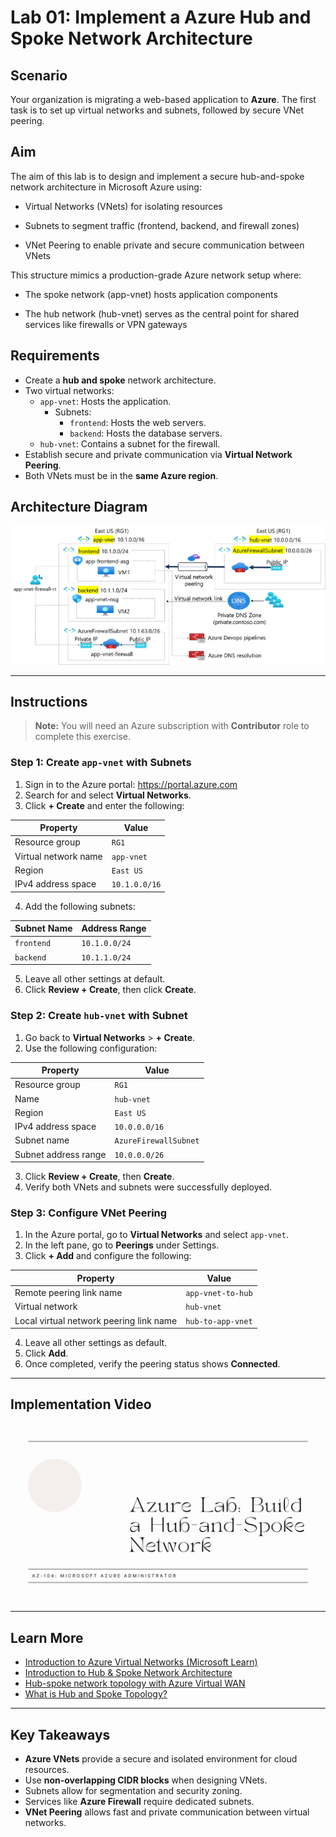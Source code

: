 
# Lab 01: Implement a Azure Hub and Spoke Network Architecture

## Scenario

Your organization is migrating a web-based application to **Azure**. The first task is to set up virtual networks and subnets, followed by secure VNet peering.

## Aim

The aim of this lab is to design and implement a secure hub-and-spoke network architecture in Microsoft Azure using:

- Virtual Networks (VNets) for isolating resources

- Subnets to segment traffic (frontend, backend, and firewall zones)

- VNet Peering to enable private and secure communication between VNets

This structure mimics a production-grade Azure network setup where:

- The spoke network (app-vnet) hosts application components

- The hub network (hub-vnet) serves as the central point for shared services like firewalls or VPN gateways

## Requirements

- Create a **hub and spoke** network architecture.
- Two virtual networks:
  - `app-vnet`: Hosts the application.
    - Subnets:
      - `frontend`: Hosts the web servers.
      - `backend`: Hosts the database servers.
  - `hub-vnet`: Contains a subnet for the firewall.
- Establish secure and private communication via **Virtual Network Peering**.
- Both VNets must be in the **same Azure region**.


## Architecture Diagram

![Lab 01 - Architecture diagram](./Lab%2001%20-%20Architecture%20diagram.png)

---

## Instructions

> **Note:** You will need an Azure subscription with **Contributor** role to complete this exercise.

### Step 1: Create `app-vnet` with Subnets

1. Sign in to the Azure portal: https://portal.azure.com
2. Search for and select **Virtual Networks**.
3. Click **+ Create** and enter the following:

| Property              | Value         |
|-----------------------|---------------|
| Resource group        | `RG1`         |
| Virtual network name  | `app-vnet`    |
| Region                | `East US`     |
| IPv4 address space    | `10.1.0.0/16` |

4. Add the following subnets:

| Subnet Name | Address Range  |
|-------------|----------------|
| `frontend`  | `10.1.0.0/24`  |
| `backend`   | `10.1.1.0/24`  |

5. Leave all other settings at default.
6. Click **Review + Create**, then click **Create**.

### Step 2: Create `hub-vnet` with Subnet

1. Go back to **Virtual Networks** > **+ Create**.
2. Use the following configuration:

| Property              | Value              |
|-----------------------|--------------------|
| Resource group        | `RG1`              |
| Name                  | `hub-vnet`         |
| Region                | `East US`          |
| IPv4 address space    | `10.0.0.0/16`      |
| Subnet name           | `AzureFirewallSubnet` |
| Subnet address range  | `10.0.0.0/26`      |

3. Click **Review + Create**, then **Create**.
4. Verify both VNets and subnets were successfully deployed.

### Step 3: Configure VNet Peering

1. In the Azure portal, go to **Virtual Networks** and select `app-vnet`.
2. In the left pane, go to **Peerings** under Settings.
3. Click **+ Add** and configure the following:

| Property                     | Value               |
|------------------------------|---------------------|
| Remote peering link name     | `app-vnet-to-hub`   |
| Virtual network              | `hub-vnet`          |
| Local virtual network peering link name | `hub-to-app-vnet` |

4. Leave all other settings as default.
5. Click **Add**.
6. Once completed, verify the peering status shows **Connected**.

---

## Implementation Video

[![Watch the video](./Hub%20and%20Spoke%20Azure%20Network%20Image.png)](https://youtu.be/sLLuVe--P1E)

---

## Learn More

- [Introduction to Azure Virtual Networks (Microsoft Learn)](https://learn.microsoft.com/en-us/training/modules/introduction-to-azure-virtual-networks/)
- [Introduction to Hub & Spoke Network Architecture](https://www.linkedin.com/pulse/introduction-hub-spoke-network-architecture-kumoraicloud-zpzgf/)
- [Hub-spoke network topology with Azure Virtual WAN](https://learn.microsoft.com/en-us/azure/architecture/networking/architecture/hub-spoke-vwan-architecture)
- [What is Hub and Spoke Topology?](https://www.cbtnuggets.com/blog/technology/networking/what-is-hub-and-spoke-topology)

---

## Key Takeaways

- **Azure VNets** provide a secure and isolated environment for cloud resources.
- Use **non-overlapping CIDR blocks** when designing VNets.
- Subnets allow for segmentation and security zoning.
- Services like **Azure Firewall** require dedicated subnets.
- **VNet Peering** allows fast and private communication between virtual networks.
